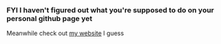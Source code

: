 ### FYI I haven't figured out what you're supposed to do on your personal github page yet
Meanwhile check out [my website](https://timhua.me/) I guess
